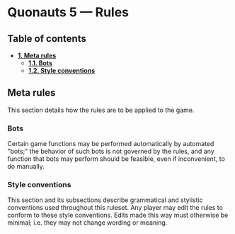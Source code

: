# Quonauts 5 — Rules

## Table of contents

* [**1. Meta rules**](#meta-rules)
    * [**1.1. Bots**](#bots)
    * [**1.2. Style conventions**](#style-conventions)

## <a name='meta-rules'/> Meta rules

This section details how the rules are to be applied to the game.

### <a name='bots'/> Bots

Certain game functions may be performed automatically by automated "bots;" the behavior of such bots is not governed by the rules, and any function that bots may perform should be feasible, even if inconvenient, to do manually.

### <a name='style-conventions'/> Style conventions

This section and its subsections describe grammatical and stylistic conventions used throughout this ruleset.
Any player may edit the rules to conform to these style conventions. Edits made this way must otherwise be minimal; i.e. they may not change wording or meaning.

